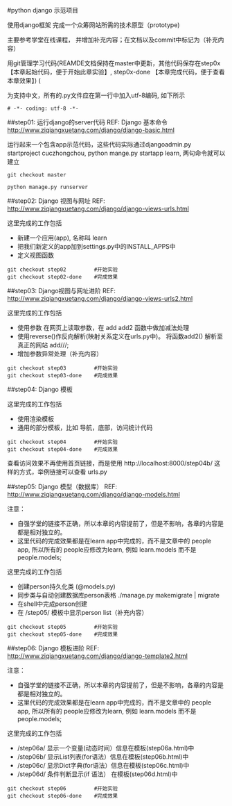 #python django 示范项目

使用django框架 完成一个众筹网站所需的技术原型（prototype)

主要参考学堂在线课程， 并增加补充内容；在文档以及commit中标记为（补充内容）

用git管理学习代码(REAMDE文档保持在master中更新，其他代码保存在step0x【本章起始代码，便于开始此章实验】, step0x-done 【本章完成代码，便于查看本章效果】) (

为支持中文，所有的.py文件应在第一行中加入utf-8编码, 如下所示
```
# -*- coding: utf-8 -*-
```


##step01: 运行django的server代码
REF: Django 基本命令 http://www.ziqiangxuetang.com/django/django-basic.html

运行起来一个包含app示范代码，这些代码实际通过djangoadmin.py startproject cuczhongchou, python mange.py startapp learn, 两句命令就可以建立

```
git checkout master 

python manage.py runserver
```

##step02: Django 视图与网址
REF:  http://www.ziqiangxuetang.com/django/django-views-urls.html

这里完成的工作包括
* 新建一个应用(app), 名称叫 learn
* 把我们新定义的app加到settings.py中的INSTALL_APPS中
* 定义视图函数

```
git checkout step02  		#开始实验
git checkout step02-done  	#完成效果
```
##step03: Django视图与网址进阶
REF: http://www.ziqiangxuetang.com/django/django-views-urls2.html

这里完成的工作包括
* 使用参数  在网页上读取参数，在 add add2 函数中做加减法处理
* 使用reverse()作反向解析(映射关系定义在urls.py中)。 将函数add2() 解析至真正的网站 add///;
* 增加参数异常处理（补充内容）


```
git checkout step03  		#开始实验
git checkout step03-done  	#完成效果
```

##step04: Django 模板


这里完成的工作包括
* 使用渲染模板
* 通用的部分模板，比如 导航，底部，访问统计代码


```
git checkout step04  		#开始实验
git checkout step04-done  	#完成效果
```

查看访问效果不再使用首页链接，而是使用 http://localhost:8000/step04b/ 这样的方式，举例链接可以查看 urls.py


##step05: Django 模型（数据库）
REF: http://www.ziqiangxuetang.com/django/django-models.html

注意：
* 自强学堂的链接不正确，所以本章的内容提前了，但是不影响，各章的内容是都是相对独立的。
* 这里代码的完成效果都是在learn app中完成的，而不是文章中的 people app, 所以所有的 people应修改为learn, 例如 learn.models 而不是 people.models; 

这里完成的工作包括
* 创建person持久化类  (@models.py)
* 同步类与自动创建数据库person表格	./manage.py makemigrate | migrate
* 在shell中完成person创建
* 在 /step05/ 模板中显示person list（补充内容）

```
git checkout step05  		#开始实验
git checkout step05-done  	#完成效果
```


##step06: Django 模板进阶
REF: http://www.ziqiangxuetang.com/django/django-template2.html

注意：
* 自强学堂的链接不正确，所以本章的内容提前了，但是不影响，各章的内容是都是相对独立的。
* 这里代码的完成效果都是在learn app中完成的，而不是文章中的 people app, 所以所有的 people应修改为learn, 例如 learn.models 而不是 people.models; 

这里完成的工作包括
* /step06a/ 显示一个变量(动态时间）信息在模板(step06a.html)中
* /step06b/ 显示List列表(for语法）信息在模板(step06b.html)中
* /step06c/ 显示Dict字典(for语法）信息在模板(step06c.html)中
* /step06d/ 条件判断显示(if 语法）    在模板(step06d.html)中

```
git checkout step06         #开始实验
git checkout step06-done    #完成效果
```



